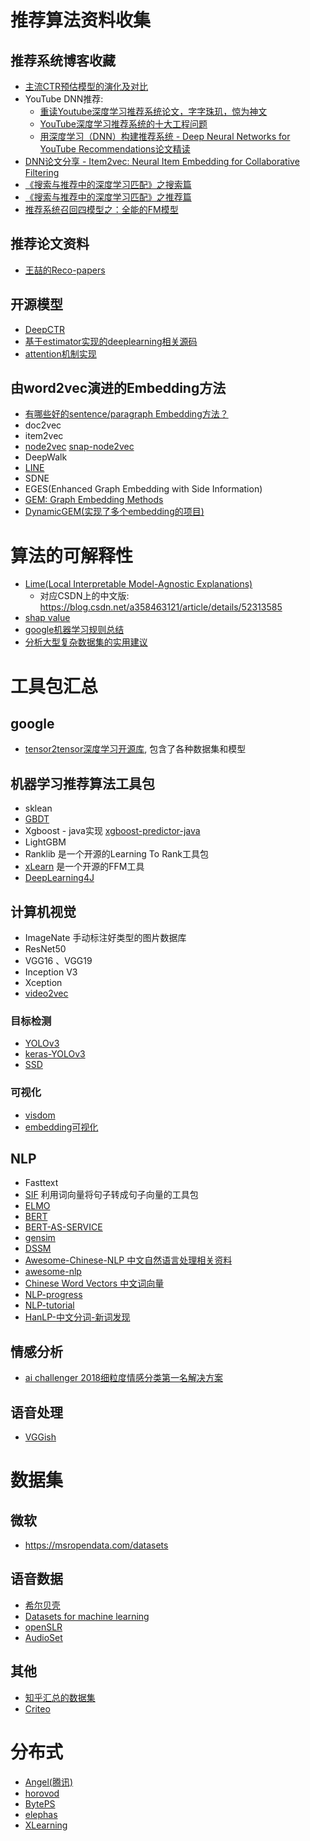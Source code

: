 # 推荐算法资料收集


## 推荐系统博客收藏
* [主流CTR预估模型的演化及对比](https://zhuanlan.zhihu.com/p/35465875)
* YouTube DNN推荐: 
  * [重读Youtube深度学习推荐系统论文，字字珠玑，惊为神文](https://zhuanlan.zhihu.com/p/52169807)
  * [YouTube深度学习推荐系统的十大工程问题](https://zhuanlan.zhihu.com/p/52504407)
  * [用深度学习（DNN）构建推荐系统 - Deep Neural Networks for YouTube Recommendations论文精读](https://zhuanlan.zhihu.com/p/25343518)
* [DNN论文分享 - Item2vec: Neural Item Embedding for Collaborative Filtering](https://zhuanlan.zhihu.com/p/24339183?refer=deeplearning-surfing)
* [《搜索与推荐中的深度学习匹配》之搜索篇](https://zhuanlan.zhihu.com/p/38296950?utm_source=wechat_session&utm_medium=social&utm_oi=26825547841536)
* [《搜索与推荐中的深度学习匹配》之推荐篇](https://zhuanlan.zhihu.com/p/45849695?utm_source=wechat_session&utm_medium=social&utm_oi=26825547841536)
* [推荐系统召回四模型之：全能的FM模型](https://zhuanlan.zhihu.com/p/58160982)

## 推荐论文资料
* [王喆的Reco-papers](https://github.com/wzhe06/Reco-papers)

## 开源模型
* [DeepCTR](https://github.com/shenweichen/DeepCTR)
* [基于estimator实现的deeplearning相关源码](https://github.com/yangxudong/deeplearning)
* [attention机制实现](https://github.com/ongunuzaymacar/attention-mechanisms)

## 由word2vec演进的Embedding方法
* [有哪些好的sentence/paragraph Embedding方法？](https://www.zhihu.com/question/299549788)
* doc2vec
* item2vec
* [node2vec](https://github.com/eliorc/node2vec)  [snap-node2vec](https://github.com/aditya-grover/node2vec)
* DeepWalk
* [LINE](https://github.com/tangjianpku/LINE)
* SDNE
* EGES(Enhanced Graph Embedding with Side Information)
* [GEM: Graph Embedding Methods](https://github.com/palash1992/GEM)
* [DynamicGEM(实现了多个embedding的项目)](https://github.com/palash1992/DynamicGEM)

# 算法的可解释性

* [Lime(Local Interpretable Model-Agnostic Explanations)](https://homes.cs.washington.edu/~marcotcr/blog/lime/)
  * 对应CSDN上的中文版: https://blog.csdn.net/a358463121/article/details/52313585
* [shap value](https://github.com/slundberg/shap)
* [google机器学习规则总结](https://developers.google.com/machine-learning/guides/rules-of-ml/)
* [分析大型复杂数据集的实用建议](http://www.unofficialgoogledatascience.com/2016/10/practical-advice-for-analysis-of-large.html)

# 工具包汇总

## google
* [tensor2tensor深度学习开源库](https://github.com/tensorflow/tensor2tensor), 包含了各种数据集和模型
## 机器学习推荐算法工具包
* sklean
* [GBDT](https://github.com/yarny/gbdt)
* Xgboost - java实现 [xgboost-predictor-java](https://github.com/komiya-atsushi/xgboost-predictor-java)
* LightGBM
* Ranklib   是一个开源的Learning To Rank工具包
* [xLearn](https://github.com/aksnzhy/xlearn)    是一个开源的FFM工具
* [DeepLearning4J](https://github.com/deeplearning4j/deeplearning4j)

## 计算机视觉
* ImageNate  手动标注好类型的图片数据库
* ResNet50
* VGG16 、VGG19
* Inception V3
* Xception
* [video2vec](http://www.public.asu.edu/~bli24/Papers/ICPR2016_video2vec.pdf)

### 目标检测
* [YOLOv3](https://pjreddie.com/darknet/yolo/)
* [keras-YOLOv3](https://github.com/qqwweee/keras-yolo3)
* [SSD](https://github.com/amdegroot/ssd.pytorch)

### 可视化
* [visdom](https://github.com/facebookresearch/visdom)
* [embedding可视化](https://github.com/tensorflow/embedding-projector-standalone)

## NLP
* Fasttext
* [SIF](https://github.com/PrincetonML/SIF)  利用词向量将句子转成句子向量的工具包
* [ELMO](https://github.com/allenai/bilm-tf)
* [BERT](https://github.com/google-research/bert)
* [BERT-AS-SERVICE](https://github.com/hanxiao/bert-as-service)
* [gensim](https://radimrehurek.com/gensim/models/doc2vec.html)
* [DSSM](https://www.microsoft.com/en-us/research/wp-content/uploads/2016/02/cikm2013_DSSM_fullversion.pdf)
* [Awesome-Chinese-NLP 中文自然语言处理相关资料](https://github.com/crownpku/Awesome-Chinese-NLP)
* [awesome-nlp](https://github.com/keon/awesome-nlp)
* [Chinese Word Vectors 中文词向量](https://github.com/Embedding/Chinese-Word-Vectors)
* [NLP-progress](https://github.com/sebastianruder/NLP-progress)
* [NLP-tutorial](https://github.com/graykode/nlp-tutorial)
* [HanLP-中文分词-新词发现](https://github.com/hankcs/HanLP)

## 情感分析
* [ai challenger 2018细粒度情感分类第一名解决方案](https://github.com/chenghuige/wenzheng)

## 语音处理
* [VGGish](https://github.com/tensorflow/models/tree/master/research/audioset)

# 数据集
## 微软
* https://msropendata.com/datasets

## 语音数据
* [希尔贝壳](http://www.aishelltech.com/cjsj)
* [Datasets for machine learning](https://www.datasetlist.com/)
* [openSLR](http://www.openslr.org/resources.php)
* [AudioSet](https://research.google.com/audioset/download.html)

## 其他
* [知乎汇总的数据集](https://zhuanlan.zhihu.com/p/25138563)
* [Criteo](http://research.criteo.com/outreach/)

# 分布式
* [Angel(腾讯)](https://github.com/Angel-ML/angel)
* [horovod](https://github.com/horovod/horovod)
* [BytePS](https://github.com/bytedance/byteps)
* [elephas](https://github.com/maxpumperla/elephas)
* [XLearning](https://github.com/Qihoo360/XLearning)
